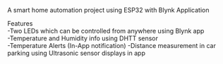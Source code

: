 A smart home automation project using ESP32 with Blynk Application
 
Features    
-Two LEDs which can be controlled from anywhere using Blynk app   
-Temperature and Humidity info using DHTT sensor   
-Temperature Alerts (In-App notification)
-Distance measurement in car parking using Ultrasonic sensor displays in app

